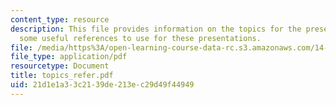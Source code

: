 ```yaml
---
content_type: resource
description: This file provides information on the topics for the presentations and
  some useful references to use for these presentations.
file: /media/https%3A/open-learning-course-data-rc.s3.amazonaws.com/14-129-advanced-contract-theory-spring-2005/21d1e1a33c2139de213ec29d49f44949_topics_refer.pdf
file_type: application/pdf
resourcetype: Document
title: topics_refer.pdf
uid: 21d1e1a3-3c21-39de-213e-c29d49f44949
---
```

